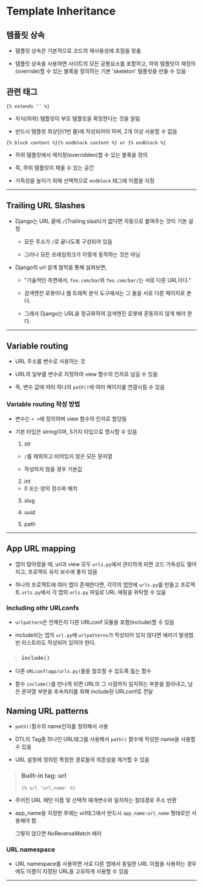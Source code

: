 # Template Inheritance

## 템플릿 상속

- 템플릿 상속은 기본적으로 코드의 재사용성에 초점을 맞춤

- 템플릿 상속을 사용하면 사이트의 모든 공통요소를 포함하고, 하위 템플릿이 재정의(override)할 수 있는 블록을 정의하는 기본 'skeleton' 템플릿을 만들 수 있음

## 관련 태그

`{% extends '' %}`

- 자식(하위) 템플릿이 부모 템플릿을 확장한다는 것을 알림

- 반드시 템플릿 최상단(1번 줄)에 작성되어야 하며, 2개 이상 사용할 수 없음

`{% block content %}{% endblock content %} or {% endblock %}`

- 하위 템플릿에서 재지정(overridden)할 수 있는 블록을 정의

- 즉, 하위 템플릿이 채울 수 있는 공간

- 가독성을 높이기 위해 선택적으로 `endblock` 태그에 이름을 지정

---

## Trailing URL Slashes

- Django는 URL 끝에 `/`(Trailing slash)가 없다면 자동으로 붙여주는 것이 기본 설정

  - 모든 주소가 `/`로 끝나도록 구성되어 있음

  - 그러나 모든 프레임워크가 이렇게 동작하는 것은 아님

- Django의 url 설계 철학을 통해 설펴보면,

  - "기술적인 측면에서, `foo.com/bar`와 `foo.com/bar/`는 서로 다른 URL이다."

  - 검색엔진 로봇이나 웹 트래픽 분석 도구에서는 그 둘을 서로 다른 페이지로 본다.

  - 그래서 Django는 URL을 정규화하여 검색엔진 로봇에 혼동하지 않게 해야 한다.

---

## Variable routing

- URL 주소를 변수로 사용하는 것

- URL의 일부를 변수로 지정하여 view 함수의 인자로 넘길 수 있음

- 즉, 변수 값에 따라 하나의 `path()`에 여러 페이지를 연결시킬 수 있음

### Variable routing 작성 방법

- 변수는 `< >`에 정의하며 view 함수의 인자로 할당됨

- 기본 타입은 string이며, 5가지 타입으로 명시할 수 있음

  1. str
    
    - `/`를 제외하고 비어있지 않은 모든 문자열

    - 작성하지 않을 경우 기본값

  2. int

    - 0 또는 양의 정수와 매치

  3. slug

  4. uuid

  5. path

---

## App URL mapping

- 앱이 많아졌을 때, url과 view 모두 `urls.py`에서 관리하게 되면 코드 가독성도 떨어지고, 프로젝트 유지 보수에 좋지 않음

- 하나의 프로젝트에 여러 앱이 존재한다면, 각각의 앱안에 `urls.py`를 만들고 프로젝트 `urls.py`에서 각 앱의 `urls.py` 파일로 URL 매핑을 위탁할 수 있음

### Including othr URLconfs

- `urlpattern`은 언제든지 다른 URLconf 모듈을 포함(include)할 수 있음

- include되는 앱의 `url.py`에 `urlpatterns`가 작성되어 있지 않다면 에러가 발생함. 빈 리스트라도 작성되어 있어야 한다.

> ### `include()`

- 다른 `URLconf(app/urls.py)`들을 참조할 수 있도록 돕는 함수

- 함수 `include()`를 만나게 되면 URL의 그 시점까지 일치하는 부분을 잘라내고, 남은 문자열 부분을 후속처리를 위해 include된 URLconf로 전달

## Naming URL patterns

- `path()`함수의 name인자를 정의해서 사용

- DTL의 Tag중 하나인 URL태그를 사용해서 `path()` 함수에 작성한 name을 사용할 수 있음

- URL 설정에 정의된 특정한 경로들의 의존성을 제거할 수 있음

> ### Built-in tag: url
>
> `{% url 'url_name' %}`

- 주어진 URL 패턴 이름 및 선택적 매개변수와 일치하는 절대경로 주소 반환

- app_name을 지정한 후에는 url태그에서 반드시 `app_name:url_name` 형태로만 사용해야 함.

  그렇지 않으면 NoReverseMatch 에러

### URL namespace

- URL namespace를 사용하면 서로 다른 앱에서 동일한 URL 이름을 사용하는 경우에도 이름이 지정된 URL을 고유하게 사용할 수 있음

---